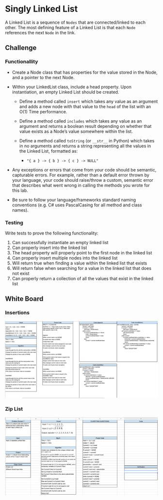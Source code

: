 # Singly Linked List

A Linked List is a sequence of `Nodes` that are connected/linked to each other. The most defining feature of a Linked List is that each `Node` references the next `Node` in the link.

## Challenge

### Functionallity 

- Create a Node class that has properties for the value stored in the Node, and a pointer to the next Node.

- Within your LinkedList class, include a head property. Upon instantiation, an empty Linked List should be created.

    - Define a method called `insert` which takes any value as an argument and adds a new node with that value to the `head` of the list with an O(1) Time performance.

    - Define a method called `includes` which takes any value as an argument and returns a boolean result depending on whether that value exists as a Node’s value somewhere within the list.

    - Define a method called `toString` (or `__str__` in Python) which takes in no arguments and returns a string representing all the values in the Linked List, formatted as:
        - `"{ a } -> { b } -> { c } -> NULL"`

- Any exceptions or errors that come from your code should be semantic, capturable errors. For example, rather than a default error thrown by your language, your code should raise/throw a custom, semantic error that describes what went wrong in calling the methods you wrote for this lab.

- Be sure to follow your language/frameworks standard naming conventions (e.g. C# uses PascalCasing for all method and class names).

### Testing

Write tests to prove the following functionality:

1. Can successfully instantiate an empty linked list
2. Can properly insert into the linked list
3. The head property will properly point to the first node in the linked list
4. Can properly insert multiple nodes into the linked list
5. Will return true when finding a value within the linked list that exists
6. Will return false when searching for a value in the linked list that does not exist
7. Can properly return a collection of all the values that exist in the linked list

## White Board

### Insertions 

![Insertion White Board](../../assets/images/ll_insertions_white_board.png)

### Zip List

![Zip List White Board](../../assets/images/Zip_List_WhiteBoard.png)
